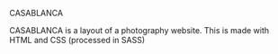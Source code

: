 CASABLANCA

CASABLANCA is a layout of a photography website. This is made with HTML and CSS (processed in SASS)
